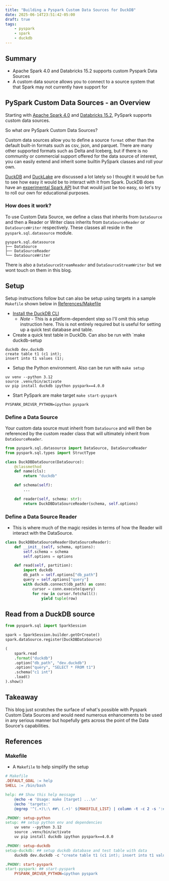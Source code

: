 ```yaml
---
title: "Building a Pyspark Custom Data Sources for DuckDB"
date: 2025-06-14T23:51:42-05:00
draft: true
tags:
    - pyspark
    - spark
    - duckdb
---
```


## Summary

- Apache Spark 4.0 and Databricks 15.2 supports custom Pyspark Data Sources
- A custom data source allows you to connect to a source system that that Spark may not currently have support for

## PySpark Custom Data Sources - an Overview

Starting with [Apache Spark 4.0](https://spark.apache.org/docs/latest/api/python/tutorial/sql/python_data_source.html) and [Databricks 15.2](https://docs.databricks.com/aws/en/pyspark/datasources), PySpark supports custom data sources.

So what *are* PySpark Custom Data Sources?

Custom data sources allow you to define a source `format` other than the default built-in formats such as csv, json, and parquet. There are many other supported formats such as Delta and Iceberg, but if there is no community or commercial support offered for the data source of interest, you can easily extend and inherit some builtin PySpark classes and roll your own.

[DuckDB](https://duckdb.org/) and [DuckLake](https://ducklake.select/) are discussed a lot lately so I thought it would be fun to see how easy it would be to interact with it from Spark. DuckDB does have an [experimental Spark API](https://duckdb.org/docs/stable/clients/python/spark_api) but that would just be too easy, so let's try to roll our own for educational purposes.

### How does it work?

To use Custom Data Source, we define a class that inherits from `DataSource` and then a Reader or Writer class inherits from `DataSourceReader` or `DataSourceWriter` respectively. These classes all reside in the `pyspark.sql.datasource` module.

```shell
pyspark.sql.datasource
├── DataSource
├── DataSourceReader
└── DataSourceWriter
```

There is also a `DataSourceStreamReader` and `DataSourceStreamWriter` but we wont touch on them in this blog.

## Setup

Setup instructions follow but can also be setup using targets in a sample `Makefile` shown below in [References/Makefile](#makefile)
- [Install the DuckDB CLI](https://duckdb.org/docs/installation)
    - *Note* - This is a platform-dependent step so I'll omit this setup instruction here. This is not entirely required but is useful for setting up a quick test database and table.
- Create a quick test table in DuckDb. Can also be run with `make duckdb-setup

```shell
duckdb dev.duckdb
create table t1 (c1 int);
insert into t1 values (1);
```

- Setup the Python environment. Also can be run with `make setup`
```shell
uv venv --python 3.12
source .venv/bin/activate
uv pip install duckdb ipython pyspark==4.0.0
```

- Start PySpark are make target `make start-pyspark`

```shell
PYSPARK_DRIVER_PYTHON=ipython pyspark
```

### Define a Data Source

Your custom data source must inherit from `DataSource` and will then be referenced by the custom reader class that will ultimately inherit from `DataSourceReader`.

```python
from pyspark.sql.datasource import DataSource, DataSourceReader
from pyspark.sql.types import StructType

class DuckDBDataSource(DataSource):
    @classmethod
    def name(cls):
        return "duckdb"

    def schema(self):
        ...

    def reader(self, schema: str):
        return DuckDBDataSourceReader(schema, self.options)
```

### Define a Data Source Reader

- This is where much of the magic resides in terms of how the Reader will interact with the DataSource.

```python
class DuckDBDataSourceReader(DataSourceReader):
    def __init__(self, schema, options):
        self.schema = schema
        self.options = options

    def read(self, partition):
        import duckdb
        db_path = self.options["db_path"]
        query = self.options["query"]
        with duckdb.connect(db_path) as conn:
            cursor = conn.execute(query)
            for row in cursor.fetchall():
                yield tuple(row)
```

## Read from a DuckDB source

```python
from pyspark.sql import SparkSession

spark = SparkSession.builder.getOrCreate()
spark.dataSource.register(DuckDBDataSource)

(
    spark.read
    .format("duckdb")
    .option("db_path", "dev.duckdb")
    .option("query", "SELECT * FROM t1")
    .schema("c1 int")
    .load()
).show()
```

## Takeaway

This blog just scratches the surface of what's possible with Pyspark Custom Data Sources and would need numerous enhancements to be used in any serious manner but hopefully gets across the point of the Data Source's capabilities.

## References

### Makefile

- A `Makefile` to help simplify the setup

```Makefile
# Makefile
.DEFAULT_GOAL := help
SHELL := /bin/bash

help: ## Show this help message
	@echo -e 'Usage: make [target] ...\n'
	@echo 'targets:'
	@egrep '^(.+)\:\ ##\ (.+)' ${MAKEFILE_LIST} | column -t -c 2 -s ':#'

.PHONY: setup-python
setup: ## setup python env and dependencies
	uv venv --python 3.12
	source .venv/bin/activate
	uv pip install duckdb ipython pyspark==4.0.0

.PHONY: setup-duckdb
setup-duckdb: ## setup duckdb database and test table with data
	duckdb dev.duckdb -c "create table t1 (c1 int); insert into t1 values (1);"

.PHONY: start-pyspark
start-pyspark: ## start-pyspark
	PYSPARK_DRIVER_PYTHON=ipython pyspark
```
